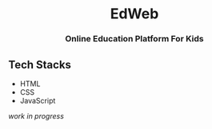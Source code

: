 <div align ='center'>
  
# EdWeb
  
  ### Online Education Platform For Kids

  
  </div>



## Tech Stacks

+ HTML
+ CSS
+ JavaScript

*work in progress*
